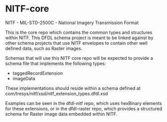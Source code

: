 # NITF-core
NITF - MIL-STD-2500C - National Imagery Transmission Format

This is the core repo which contains the common types and structures within
NITF.  This DFDL schema project is meant to be linked against by other schema
projects that use NITF envelopes to contain other well defined data, such as
Raster images.

Schemas that will use this NITF core repo will be expected to provide a schema
file that implements the following types:

 - taggedRecordExtension
 - imageData

These implementations should reside within a schema defined at
com/tresys/nitf/xsd/nitf_extension_types.dfdl.xsd

Examples can be seen in the dfdl-nitf repo, which uses hexBinary elements for
these extensions, or in the dfdl-raster repo, which provides a structured schema
for Raster image data embedded within NITF.
